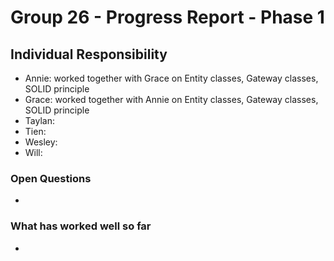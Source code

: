 # Group 26 - Progress Report - Phase 1


## Individual Responsibility

* Annie: worked together with Grace on Entity classes, Gateway classes, SOLID principle
* Grace: worked together with Annie on Entity classes, Gateway classes, SOLID principle
* Taylan:
* Tien:
* Wesley:
* Will:


### Open Questions
*

### What has worked well so far
*


